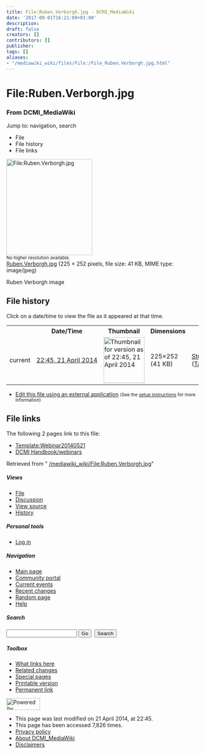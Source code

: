 ```yaml
---
title: File:Ruben.Verborgh.jpg - DCMI_MediaWiki
date: '2017-09-01T16:21:09+01:00'
description: 
draft: false
creators: []
contributors: []
publisher: 
tags: []
aliases:
- "/mediawiki_wiki/files/File:/File_Ruben.Verborgh.jpg.html"
---
```


<a id="top"></a>
# File:Ruben.Verborgh.jpg

### From DCMI\_MediaWiki

Jump to: navigation, search
<!-- start content -->
- File
- File history
- File links

 [<img alt="File:Ruben.Verborgh.jpg" src="/images/c/cb/Ruben.Verborgh.jpg" width="225" height="252">](/mediawiki_wiki/files/Ruben.Verborgh.jpg)  
<small>No higher resolution available.</small>  
 [Ruben.Verborgh.jpg](/images/c/cb/Ruben.Verborgh.jpg)‎ (225 × 252 pixels, file size: 41 KB, MIME type: image/jpeg)

Ruben Verborgh image

<!-- 
NewPP limit report
Preprocessor node count: 1/1000000
Post-expand include size: 0/2097152 bytes
Template argument size: 0/2097152 bytes
Expensive parser function count: 0/100
-->
## File history

Click on a date/time to view the file as it appeared at that time.

<table class="wikitable filehistory">
  <tr>
    <td></td>
    <th>Date/Time</th>
    <th>Thumbnail</th>
    <th>Dimensions</th>
    <th>User</th>
    <th>Comment</th>
  </tr>
  <tr>
    <td>current</td>
    <td class="filehistory-selected" style="white-space: nowrap;"><a href="/mediawiki_wiki/files/Ruben.Verborgh.jpg">22:45, 21 April 2014</a></td>
    <td><a href="/images/c/cb/Ruben.Verborgh.jpg"><img alt="Thumbnail for version as of 22:45, 21 April 2014" src="/images/c/cb/Ruben.Verborgh.jpg" width="107" height="120"></a></td>
    <td>225×252 <span style="white-space: nowrap;">(41 KB)</span>
    </td>
    <td>
      <a href="/index.php?title=User:StuartSutton&amp;action=edit&amp;redlink=1" class="new mw-userlink" title="User:StuartSutton (page does not exist)">StuartSutton</a> <span style="white-space: nowrap;"> <span class="mw-usertoollinks">(<a href="/index.php?title=User_talk:StuartSutton&amp;action=edit&amp;redlink=1" class="new" title="User talk:StuartSutton (page does not exist)">Talk</a> | <a href="/index.php/Special:Contributions/StuartSutton" title="Special:Contributions/StuartSutton">contribs</a>)</span></span>
    </td>
    <td> <span class="comment">(Ruben Verborgh image)</span>
    </td>
  </tr>
</table>

  

- [Edit this file using an external application](/index.php?title=File:Ruben.Verborgh.jpg&action=edit&externaledit=true&mode=file "File:Ruben.Verborgh.jpg") <small>(See the <a href="http://www.mediawiki.org/wiki/Manual:External_editors" class="external text" rel="nofollow">setup instructions</a> for more information)</small>

## File links

The following 2 pages link to this file:

- [Template:Webinar20140521](/index.php/Template:Webinar20140521 "Template:Webinar20140521")
- [DCMI Handbook/webinars](/index.php/DCMI_Handbook/webinars "DCMI Handbook/webinars")

Retrieved from " [/mediawiki_wiki/File:Ruben.Verborgh.jpg](/mediawiki_wiki/files/File:/File:Ruben.Verborgh.jpg.html)"

<!-- end content -->

##### Views

- [File](/mediawiki_wiki/files/File:/File:Ruben.Verborgh.jpg.html "View the file page [c]")
- [Discussion](/index.php?title=File_talk:Ruben.Verborgh.jpg&action=edit&redlink=1 "Discussion about the content page [t]")
- [View source](/index.php?title=File:Ruben.Verborgh.jpg&action=edit "This page is protected.
You can view its source [e]")
- [History](/index.php?title=File:Ruben.Verborgh.jpg&action=history "Past revisions of this page [h]")

##### Personal tools

- [Log in](/index.php?title=Special:UserLogin&returnto=File:Ruben.Verborgh.jpg "You are encouraged to log in; however, it is not mandatory [o]")

<script type="text/javascript"> if (window.isMSIE55) fixalpha(); </script>

##### Navigation

- [Main page](/index.php/Main_Page "Visit the main page [z]")
- [Community portal](/index.php/DCMI_MediaWiki:Community_portal "About the project, what you can do, where to find things")
- [Current events](/index.php/DCMI_MediaWiki:Current_events "Find background information on current events")
- [Recent changes](/index.php/Special:RecentChanges "The list of recent changes in the wiki [r]")
- [Random page](/index.php/Special:Random "Load a random page [x]")
- [Help](/index.php/Help:Contents "The place to find out")

##### <label for="searchInput">Search</label>

<form action="/index.php" id="searchform">
				<input type="hidden" name="title" value="Special:Search">
				<input id="searchInput" title="Search DCMI_MediaWiki" accesskey="f" type="search" name="search">
				<input type="submit" name="go" class="searchButton" id="searchGoButton" value="Go" title="Go to a page with this exact name if exists"> 
				<input type="submit" name="fulltext" class="searchButton" id="mw-searchButton" value="Search" title="Search the pages for this text">
			</form>

##### Toolbox

- [What links here](/index.php/Special:WhatLinksHere/File:Ruben.Verborgh.jpg "List of all wiki pages that link here [j]")
- [Related changes](/index.php/Special:RecentChangesLinked/File:Ruben.Verborgh.jpg "Recent changes in pages linked from this page [k]")
- [Special pages](/index.php/Special:SpecialPages "List of all special pages [q]")
- [Printable version](/index.php?title=File:Ruben.Verborgh.jpg&printable=yes "Printable version of this page [p]")
- [Permanent link](/index.php?title=File:Ruben.Verborgh.jpg&oldid=7421 "Permanent link to this revision of the page")

<!-- end of the left (by default at least) column -->

 [<img src="/skins/common/images/poweredby_mediawiki_88x31.png" height="31" width="88" alt="Powered by MediaWiki">](http://www.mediawiki.org/)

- This page was last modified on 21 April 2014, at 22:45.
- This page has been accessed 7,826 times.
- [Privacy policy](/index.php/DCMI_MediaWiki:Privacy_policy "DCMI MediaWiki:Privacy policy")
- [About DCMI\_MediaWiki](/index.php/DCMI_MediaWiki:About "DCMI MediaWiki:About")
- [Disclaimers](/index.php/DCMI_MediaWiki:General_disclaimer "DCMI MediaWiki:General disclaimer")

<script>if (window.runOnloadHook) runOnloadHook();</script><!-- Served in 0.556 secs. -->
